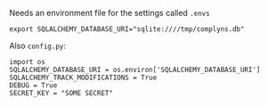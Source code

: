 
Needs an environment file for the settings called `.envs`

```
export SQLALCHEMY_DATABASE_URI="sqlite:////tmp/complyns.db"
```

Also `config.py`:

```
import os
SQLALCHEMY_DATABASE_URI = os.environ['SQLALCHEMY_DATABASE_URI']
SQLALCHEMY_TRACK_MODIFICATIONS = True
DEBUG = True
SECRET_KEY = "SOME SECRET"
```
